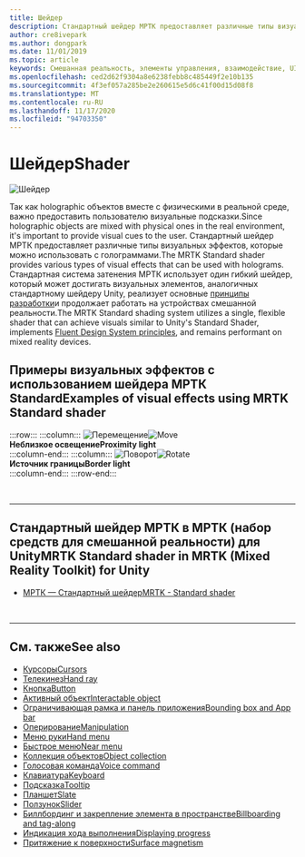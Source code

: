 ```yaml
---
title: Шейдер
description: Стандартный шейдер МРТК предоставляет различные типы визуальных эффектов, которые можно использовать с голограммами.
author: cre8ivepark
ms.author: dongpark
ms.date: 11/01/2019
ms.topic: article
keywords: Смешанная реальность, элементы управления, взаимодействие, UI, UX, шейдер, гарнитура смешанной реальности, гарнитура Windows Mixed Reality, гарнитура виртуальной реальности, HoloLens, МРТК, набор средств смешанной реальности, визуальные эффекты
ms.openlocfilehash: ced2d62f9304a8e6238febb8c485449f2e10b135
ms.sourcegitcommit: 4f3ef057a285be2e260615e5d6c41f00d15d08f8
ms.translationtype: MT
ms.contentlocale: ru-RU
ms.lasthandoff: 11/17/2020
ms.locfileid: "94703350"
---
```

# <a name="shader"></a><span data-ttu-id="594cc-104">Шейдер</span><span class="sxs-lookup"><span data-stu-id="594cc-104">Shader</span></span>

![Шейдер](images/UX_Hero_StandardShader.jpg)

<span data-ttu-id="594cc-106">Так как holographic объектов вместе с физическими в реальной среде, важно предоставить пользователю визуальные подсказки.</span><span class="sxs-lookup"><span data-stu-id="594cc-106">Since holographic objects are mixed with physical ones in the real environment, it's important to provide visual cues to the user.</span></span> <span data-ttu-id="594cc-107">Стандартный шейдер МРТК предоставляет различные типы визуальных эффектов, которые можно использовать с голограммами.</span><span class="sxs-lookup"><span data-stu-id="594cc-107">The MRTK Standard shader provides various types of visual effects that can be used with holograms.</span></span> <span data-ttu-id="594cc-108">Стандартная система затенения МРТК использует один гибкий шейдер, который может достигать визуальных элементов, аналогичных стандартному шейдеру Unity, реализует основные [принципы разработки](https://www.microsoft.com/design/fluent/#/)и продолжает работать на устройствах смешанной реальности.</span><span class="sxs-lookup"><span data-stu-id="594cc-108">The MRTK Standard shading system utilizes a single, flexible shader that can achieve visuals similar to Unity's Standard Shader, implements [Fluent Design System principles](https://www.microsoft.com/design/fluent/#/), and remains performant on mixed reality devices.</span></span>
<br>

## <a name="examples-of-visual-effects-using-mrtk-standard-shader"></a><span data-ttu-id="594cc-109">Примеры визуальных эффектов с использованием шейдера МРТК Standard</span><span class="sxs-lookup"><span data-stu-id="594cc-109">Examples of visual effects using MRTK Standard shader</span></span> 
:::row:::
    :::column:::
       <span data-ttu-id="594cc-110">![Перемещение](images/UX_Button_Affordance_ProximityLight.jpg)</span><span class="sxs-lookup"><span data-stu-id="594cc-110">![Move](images/UX_Button_Affordance_ProximityLight.jpg)</span></span><br>
       <span data-ttu-id="594cc-111">**Неблизкое освещение**</span><span class="sxs-lookup"><span data-stu-id="594cc-111">**Proximity light**</span></span><br>
    :::column-end:::
    :::column:::
       <span data-ttu-id="594cc-112">![Поворот](images/UX_Button_Affordance_FocusHighlight.jpg)</span><span class="sxs-lookup"><span data-stu-id="594cc-112">![Rotate](images/UX_Button_Affordance_FocusHighlight.jpg)</span></span><br>
        <span data-ttu-id="594cc-113">**Источник границы**</span><span class="sxs-lookup"><span data-stu-id="594cc-113">**Border light**</span></span><br>
    :::column-end:::
:::row-end:::

<br>

---

## <a name="mrtk-standard-shader-in-mrtk-mixed-reality-toolkit-for-unity"></a><span data-ttu-id="594cc-114">Стандартный шейдер МРТК в МРТК (набор средств для смешанной реальности) для Unity</span><span class="sxs-lookup"><span data-stu-id="594cc-114">MRTK Standard shader in MRTK (Mixed Reality Toolkit) for Unity</span></span>

* [<span data-ttu-id="594cc-115">МРТК — Стандартный шейдер</span><span class="sxs-lookup"><span data-stu-id="594cc-115">MRTK - Standard shader</span></span>](https://microsoft.github.io/MixedRealityToolkit-Unity/Documentation/README_MRTKStandardShader.html)


<br>

---

## <a name="see-also"></a><span data-ttu-id="594cc-116">См. также</span><span class="sxs-lookup"><span data-stu-id="594cc-116">See also</span></span>

* [<span data-ttu-id="594cc-117">Курсоры</span><span class="sxs-lookup"><span data-stu-id="594cc-117">Cursors</span></span>](cursors.md)
* [<span data-ttu-id="594cc-118">Телекинез</span><span class="sxs-lookup"><span data-stu-id="594cc-118">Hand ray</span></span>](point-and-commit.md)
* [<span data-ttu-id="594cc-119">Кнопка</span><span class="sxs-lookup"><span data-stu-id="594cc-119">Button</span></span>](button.md)
* [<span data-ttu-id="594cc-120">Активный объект</span><span class="sxs-lookup"><span data-stu-id="594cc-120">Interactable object</span></span>](interactable-object.md)
* [<span data-ttu-id="594cc-121">Ограничивающая рамка и панель приложения</span><span class="sxs-lookup"><span data-stu-id="594cc-121">Bounding box and App bar</span></span>](app-bar-and-bounding-box.md)
* [<span data-ttu-id="594cc-122">Оперирование</span><span class="sxs-lookup"><span data-stu-id="594cc-122">Manipulation</span></span>](direct-manipulation.md)
* [<span data-ttu-id="594cc-123">Меню руки</span><span class="sxs-lookup"><span data-stu-id="594cc-123">Hand menu</span></span>](hand-menu.md)
* [<span data-ttu-id="594cc-124">Быстрое меню</span><span class="sxs-lookup"><span data-stu-id="594cc-124">Near menu</span></span>](near-menu.md)
* [<span data-ttu-id="594cc-125">Коллекция объектов</span><span class="sxs-lookup"><span data-stu-id="594cc-125">Object collection</span></span>](object-collection.md)
* [<span data-ttu-id="594cc-126">Голосовая команда</span><span class="sxs-lookup"><span data-stu-id="594cc-126">Voice command</span></span>](voice-input.md)
* [<span data-ttu-id="594cc-127">Клавиатура</span><span class="sxs-lookup"><span data-stu-id="594cc-127">Keyboard</span></span>](keyboard.md)
* [<span data-ttu-id="594cc-128">Подсказка</span><span class="sxs-lookup"><span data-stu-id="594cc-128">Tooltip</span></span>](tooltip.md)
* [<span data-ttu-id="594cc-129">Планшет</span><span class="sxs-lookup"><span data-stu-id="594cc-129">Slate</span></span>](slate.md)
* [<span data-ttu-id="594cc-130">Ползунок</span><span class="sxs-lookup"><span data-stu-id="594cc-130">Slider</span></span>](slider.md)
* [<span data-ttu-id="594cc-131">Биллбординг и закрепление элемента в пространстве</span><span class="sxs-lookup"><span data-stu-id="594cc-131">Billboarding and tag-along</span></span>](billboarding-and-tag-along.md)
* [<span data-ttu-id="594cc-132">Индикация хода выполнения</span><span class="sxs-lookup"><span data-stu-id="594cc-132">Displaying progress</span></span>](progress.md)
* [<span data-ttu-id="594cc-133">Притяжение к поверхности</span><span class="sxs-lookup"><span data-stu-id="594cc-133">Surface magnetism</span></span>](surface-magnetism.md)
